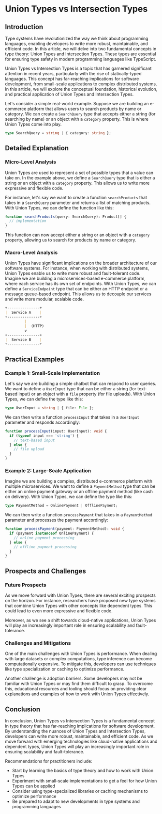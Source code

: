 # Union Types vs Intersection Types
## Introduction
Type systems have revolutionized the way we think about programming languages, enabling developers to write more robust, maintainable, and efficient code. In this article, we will delve into two fundamental concepts in type theory: Union Types and Intersection Types. These types are essential for ensuring type safety in modern programming languages like TypeScript.

Union Types vs Intersection Types is a topic that has garnered significant attention in recent years, particularly with the rise of statically-typed languages. This concept has far-reaching implications for software development, from small-scale applications to complex distributed systems. In this article, we will explore the conceptual foundation, historical evolution, and practical application of Union Types and Intersection Types.

Let's consider a simple real-world example. Suppose we are building an e-commerce platform that allows users to search products by name or category. We can create a `SearchQuery` type that accepts either a string (for searching by name) or an object with a `category` property. This is where Union Types come into play.

```typescript
type SearchQuery = string | { category: string };
```

## Detailed Explanation

### Micro-Level Analysis

Union Types are used to represent a set of possible types that a value can take on. In the example above, we define a `SearchQuery` type that is either a string or an object with a `category` property. This allows us to write more expressive and flexible code.

For instance, let's say we want to create a function `searchProducts` that takes in a `SearchQuery` parameter and returns a list of matching products. With Union Types, we can define the function like this:

```typescript
function searchProducts(query: SearchQuery): Product[] {
  // implementation
}
```

This function can now accept either a string or an object with a `category` property, allowing us to search for products by name or category.

### Macro-Level Analysis

Union Types have significant implications on the broader architecture of our software systems. For instance, when working with distributed systems, Union Types enable us to write more robust and fault-tolerant code. Imagine we are building a microservices-based e-commerce platform, where each service has its own set of endpoints. With Union Types, we can define a `ServiceEndpoint` type that can be either an HTTP endpoint or a message queue-based endpoint. This allows us to decouple our services and write more modular, scalable code.

```markdown
+---------------+
|  Service A    |
+---------------+
         |
         |  (HTTP)
         v
+---------------+
|  Service B    |
+---------------+
```

## Practical Examples

### Example 1: Small-Scale Implementation

Let's say we are building a simple chatbot that can respond to user queries. We want to define a `UserInput` type that can be either a string (for text-based input) or an object with a `file` property (for file uploads). With Union Types, we can define the type like this:

```typescript
type UserInput = string | { file: File };
```

We can then write a function `processInput` that takes in a `UserInput` parameter and responds accordingly:

```typescript
function processInput(input: UserInput): void {
  if (typeof input === 'string') {
    // text-based input
  } else {
    // file upload
  }
}
```

### Example 2: Large-Scale Application

Imagine we are building a complex, distributed e-commerce platform with multiple microservices. We want to define a `PaymentMethod` type that can be either an online payment gateway or an offline payment method (like cash on delivery). With Union Types, we can define the type like this:

```typescript
type PaymentMethod = OnlinePayment | OfflinePayment;
```

We can then write a function `processPayment` that takes in a `PaymentMethod` parameter and processes the payment accordingly:

```typescript
function processPayment(payment: PaymentMethod): void {
  if (payment instanceof OnlinePayment) {
    // online payment processing
  } else {
    // offline payment processing
  }
}
```

## Prospects and Challenges

### Future Prospects

As we move forward with Union Types, there are several exciting prospects on the horizon. For instance, researchers have proposed new type systems that combine Union Types with other concepts like dependent types. This could lead to even more expressive and flexible code.

Moreover, as we see a shift towards cloud-native applications, Union Types will play an increasingly important role in ensuring scalability and fault-tolerance.

### Challenges and Mitigations

One of the main challenges with Union Types is performance. When dealing with large datasets or complex computations, type inference can become computationally expensive. To mitigate this, developers can use techniques like type specialization or caching to optimize performance.

Another challenge is adoption barriers. Some developers may not be familiar with Union Types or may find them difficult to grasp. To overcome this, educational resources and tooling should focus on providing clear explanations and examples of how to work with Union Types effectively.

## Conclusion

In conclusion, Union Types vs Intersection Types is a fundamental concept in type theory that has far-reaching implications for software development. By understanding the nuances of Union Types and Intersection Types, developers can write more robust, maintainable, and efficient code. As we move forward with emerging technologies like cloud-native applications and dependent types, Union Types will play an increasingly important role in ensuring scalability and fault-tolerance.

Recommendations for practitioners include:

* Start by learning the basics of type theory and how to work with Union Types
* Experiment with small-scale implementations to get a feel for how Union Types can be applied
* Consider using type-specialized libraries or caching mechanisms to optimize performance
* Be prepared to adapt to new developments in type systems and programming languages